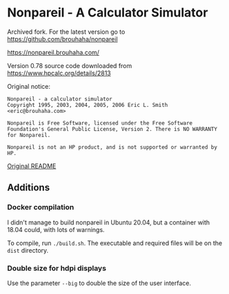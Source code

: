 # Nonpareil - A Calculator Simulator 

Archived fork. For the latest version go to https://github.com/brouhaha/nonpareil

https://nonpareil.brouhaha.com/

Version 0.78 source code downloaded from https://www.hpcalc.org/details/2813

Original notice:
```
Nonpareil - a calculator simulator
Copyright 1995, 2003, 2004, 2005, 2006 Eric L. Smith <eric@brouhaha.com>

Nonpareil is Free Software, licensed under the Free Software Foundation's General Public License, Version 2. There is NO WARRANTY for Nonpareil.

Nonpareil is not an HP product, and is not supported or warranted by HP. 
```

[Original README](README)


## Additions

### Docker compilation
I didn't manage to build nonpareil in Ubuntu 20.04, but a container with 18.04 could, with lots of warnings.

To compile, run `./build.sh`. The executable and required files will be on the `dist` directory.

### Double size for hdpi displays
Use the parameter `--big` to double the size of the user interface.
